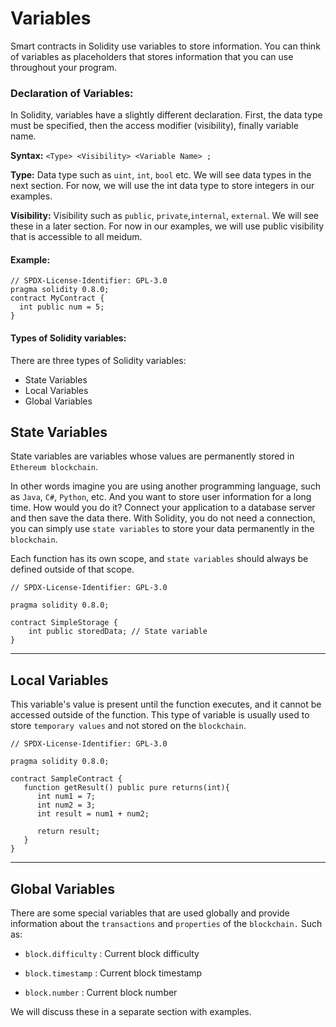 # Variables

Smart contracts in Solidity use variables to store information. You can think of variables as placeholders that stores information that you can use throughout your program. 

### Declaration of Variables:

<p>In Solidity, variables have a slightly different declaration. First, the data type must be specified, then the access modifier (visibility), finally variable name. </p>

**Syntax:** `<Type> <Visibility> <Variable Name> ; `

**Type:** Data type such as `uint`, `int`, `bool` etc. We will see data types in the next section. For now, we will use the int data type to store integers in our examples. 

**Visibility:** Visibility such as `public`, `private`,`internal`, `external`. We will see these in a later section. For now in our examples, we will use public visibility that is accessible to all meidum. 

<a href="https://remix.ethereum.org/#optimize=false&runs=200&evmVersion=null&version=soljson-v0.8.15+commit.e14f2714.js" class="code-link"><i class="fas fa-link"></i></a>

#### Example:
```solidity
// SPDX-License-Identifier: GPL-3.0
pragma solidity 0.8.0;
contract MyContract {
  int public num = 5; 
}
```
#### Types of Solidity variables:

There are three types of Solidity variables:

* State Variables
* Local Variables
* Global Variables


## State Variables

State variables are variables whose values are permanently stored in `Ethereum blockchain`.

In other words imagine you are using another programming language, such as `Java`, `C#`, `Python`, etc. And you want to store user information for a long time. How would you do it? Connect your application to a database server and then save the data there. With Solidity, you do not need a connection, you can simply use `state variables` to store your data permanently in the `blockchain`.

Each function has its own scope, and `state variables` should always be defined outside of that scope.

```solidity
// SPDX-License-Identifier: GPL-3.0

pragma solidity 0.8.0;

contract SimpleStorage {
    int public storedData; // State variable
}
```

<hr>

## Local Variables

This variable's value is present until the function executes, and it cannot be accessed outside of the function. This type of variable is usually used to store `temporary values` and not stored on the `blockchain`.

```sol
// SPDX-License-Identifier: GPL-3.0

pragma solidity 0.8.0;

contract SampleContract {
   function getResult() public pure returns(int){
      int num1 = 7;
      int num2 = 3;
      int result = num1 + num2;

      return result; 
   }
}
```
<hr>

## Global Variables

There are some special variables that are used globally and provide information about the `transactions` and `properties` of the `blockchain.` Such as:

  * `block.difficulty` : Current block difficulty
  
  * `block.timestamp` : Current block timestamp
  
  * `block.number` : Current block number

We will discuss these in a separate section with examples.